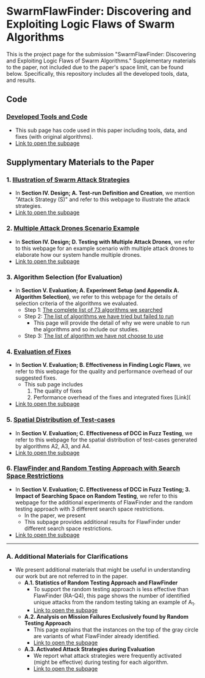 # SwarmFlawFinder: Discovering and Exploiting Logic Flaws of Swarm Algorithms

This is the project page for the submission "SwarmFlawFinder: Discovering and Exploiting Logic Flaws of Swarm Algorithms." 
Supplementary materials to the paper, not included due to the paper's space limit, can be found below.
Specifically, this repository includes all the developed tools, data, and results. 

## Code
### [Developed Tools and Code](https://github.com/adswarm/src/tree/main/Source_code_tools_used)
- This sub page has code used in this paper including tools, data, and fixes (with original algorithms).
- [Link to open the subpage](https://github.com/adswarm/src/tree/main/Source_code_tools_used)


## Supplymentary Materials to the Paper
### 1. [Illustration of Swarm Attack Strategies](https://github.com/adswarm/src/tree/main/atk_strategies)
- In **Section IV. Design; A. Test-run Definition and Creation**, we mention "Attack Strategy (S)" and refer to this webpage to illustrate the attack strategies.
- [Link to open the subpage](https://github.com/adswarm/src/tree/main/atk_strategies)


### 2. [Multiple Attack Drones Scenario Example](https://github.com/adswarm/src/tree/main/mult_att_drone)
- In **Section IV. Design; D. Testing with Multiple Attack Drones**, we refer to this webpage for an example scenario with multiple attack drones to elaborate how our system handle multiple drones.
- [Link to open the subpage](https://github.com/adswarm/src/tree/main/mult_att_drone)


### 3. Algorithm Selection (for Evaluation)
- In **Section V. Evaluation; A. Experiment Setup (and Appendix A. Algorithm Selection)**, we refer to this webpage for the details of selection criteria of the algorithms we evaluated. 
  - Step 1: [The complete list of 73 algorithms we searched](https://github.com/adswarm/src/tree/main/Criteria_for_selecting_algorithms)
  - Step 2: [The list of algorithms we have tried but failed to run](https://github.com/adswarm/src/tree/main/failed_algo)
    - This page will provide the detail of why we were unable to run the algorithms and so include our studies.
  - Step 3: [The list of algorithm we have not choose to use](https://xxx)

### 4. [Evaluation of Fixes](https://github.com/adswarm/src/blob/main/eval_fixes)
- In **Section V. Evaluation; B. Effectiveness in Finding Logic Flaws**, we refer to this webpage for the quality and performance overhead of our suggested fixes.
  - This sub page includes 
    1. The quality of fixes 
    2. Performance overhead of the fixes and integrated fixes [Link](
- [Link to open the subpage](https://github.com/adswarm/src/blob/main/eval_fixes)

### 5. [Spatial Distribution of Test-cases](https://github.com/adswarm/src/tree/main/Coverage_of_A3_and_A4_With_FLAWFINDER_and_Random)
- In **Section V. Evaluation; C. Effectiveness of DCC in Fuzz Testing**, we refer to this webpage for the spatial distribution of test-cases generated by algorithms A2, A3, and A4.
- [Link to open the subpage](https://github.com/adswarm/src/tree/main/Coverage_of_A3_and_A4_With_FLAWFINDER_and_Random)


### 6. [FlawFinder and Random Testing Approach with Search Space Restrictions](https://github.com/adswarm/src/tree/main/flawfinder_vs_random_wrt_search_space)
- In **Section V. Evaluation; C. Effectiveness of DCC in Fuzz Testing; 3. Impact of Searching Space on Random Testing**, we refer to this webpage for the additional experiments of FlawFinder and the random testing approach with 3 different search space restrictions.
  - In the paper, we present 
  - This subpage provides additional results for FlawFinder under different search space restrictions.
- [Link to open the subpage](https://github.com/adswarm/src/tree/main/flawfinder_vs_random_wrt_search_space)




-----

### A. Additional Materials for Clarifications
- We present additional materials that might be useful in understanding our work but are not referred to in the paper.
  - **A.1. Statistics of Random Testing Approach and FlawFinder**
    - To support the random testing approach is less effective than FlawFinder (RA-Q4), this page shows the number of identified unique attacks from the random testing taking an example of A<sub>1</sub>.
    - [Link to open the subpage](https://github.com/adswarm/src/tree/main/Effectiveness_of_the_naive_testing)
  - **A.2. Analysis on Mission Failures Exclusively found by Random Testing Approach**
    - This page explains that the instances on the top of the gray circle are variants of what FlawFinder already identified.
    - [Link to open the subpage](https://github.com/adswarm/src/tree/main/Comparison_to_randomized_sampling)
  - **A.3. Activated Attack Strategies during Evaluation**
    - We report what attack strategies were frequently activated (might be effective) during testing for each algorithm.
    - [Link to open the subpage](https://github.com/adswarm/src/tree/main/attack_strategy_eval)

  
